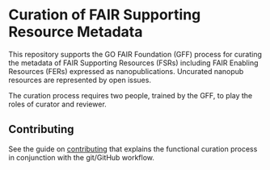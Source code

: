 # Curation of FAIR Supporting Resource Metadata
This repository supports the GO FAIR Foundation (GFF) process for curating the metadata of FAIR Supporting Resources (FSRs) including FAIR Enabling Resources (FERs) expressed as nanopublications. Uncurated nanopub resources are represented by open issues.

The curation process requires two people, trained by the GFF, to play the roles of curator and reviewer.

## Contributing

See the guide on [contributing](CONTRIBUTING.md) that explains the functional curation process in conjunction with the git/GitHub workflow.

